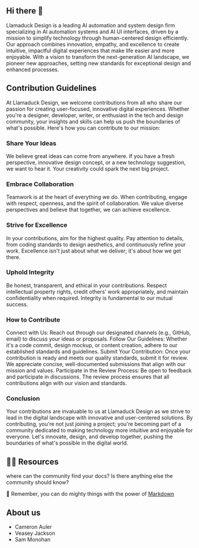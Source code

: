 ## Hi there 👋
Llamaduck Design is a leading AI automation and system design firm specializing in AI automation systems and AI UI interfaces, 
driven by a mission to simplify technology through human-centered design efficiently. Our approach combines innovation, 
empathy, and excellence to create intuitive, impactful digital experiences that make life easier and more 
enjoyable. With a vision to transform the next-generation AI landscape, we pioneer new approaches, setting new standards 
for exceptional design and enhanced processes.



## Contribution Guidelines
At Llamaduck Design, we welcome contributions from all who share our passion for creating user-focused, innovative digital experiences. Whether you're a designer, developer, writer, or enthusiast in the tech and design community, your insights and skills can help us push the boundaries of what's possible. Here's how you can contribute to our mission:

### Share Your Ideas
We believe great ideas can come from anywhere. If you have a fresh perspective, innovative design concept, or a new technology suggestion, we want to hear it. Your creativity could spark the next big project.

### Embrace Collaboration
Teamwork is at the heart of everything we do. When contributing, engage with respect, openness, and the spirit of collaboration. We value diverse perspectives and believe that together, we can achieve excellence.

### Strive for Excellence
In your contributions, aim for the highest quality. Pay attention to details, from coding standards to design aesthetics, and continuously refine your work. Excellence isn't just about what we deliver; it's about how we get there.

### Uphold Integrity
Be honest, transparent, and ethical in your contributions. Respect intellectual property rights, credit others' work appropriately, and maintain confidentiality when required. Integrity is fundamental to our mutual success.

### How to Contribute
Connect with Us: Reach out through our designated channels (e.g., GitHub, email) to discuss your ideas or proposals.
Follow Our Guidelines: Whether it's a code commit, design mockup, or content creation, adhere to our established standards and guidelines.
Submit Your Contribution: Once your contribution is ready and meets our quality standards, submit it for review. We appreciate concise, well-documented submissions that align with our mission and values.
Participate in the Review Process: Be open to feedback and participate in discussions. The review process ensures that all contributions align with our vision and standards.

### Conclusion
Your contributions are invaluable to us at Llamaduck Design as we strive to lead in the digital landscape with innovative and user-centered solutions. By contributing, you're not just joining a project; you're becoming part of a community dedicated to making technology more intuitive and enjoyable for everyone. Let's innovate, design, and develop together, pushing the boundaries of what's possible in the digital world.



## 👩‍💻 Resources
where can the community find your docs? Is there anything else the community should know?

🧙 Remember, you can do mighty things with the power of [Markdown](https://docs.github.com/github/writing-on-github/getting-started-with-writing-and-formatting-on-github/basic-writing-and-formatting-syntax)



## About us
- Cameron Auler
- Veasey Jackson
- Sam Monohan
